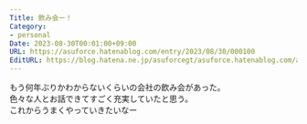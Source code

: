 ```yaml
---
Title: 飲み会ー！
Category:
- personal
Date: 2023-08-30T00:01:00+09:00
URL: https://asuforce.hatenablog.com/entry/2023/08/30/000100
EditURL: https://blog.hatena.ne.jp/asuforcegt/asuforce.hatenablog.com/atom/entry/820878482963186308
---
```


もう何年ぶりかわからないくらいの会社の飲み会があった。  
色々な人とお話できてすごく充実していたと思う。  
これからうまくやっていきたいなー
